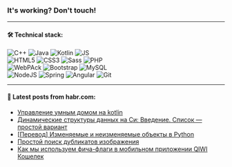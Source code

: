 ### It's working? Don't touch!

---

#### 🛠️ Technical stack:

![C++](https://img.shields.io/badge/C++-informational?logo=c%2B%2B&style=flat&logoColor=white&color=9C033A)
![Java](https://img.shields.io/badge/Java-informational?logo=java&style=flat&logoColor=white&color=007396)
![Kotlin](https://img.shields.io/badge/Kotlin-informational?logo=Kotlin&style=flat&logoColor=white&color=0095D5)
![JS](https://img.shields.io/badge/JS-informational?logo=javaScript&style=flat&logoColor=black&color=F7Df1E) <br>
![HTML5](https://img.shields.io/badge/HTML5-informational?logo=html5&style=flat&logoColor=white&color=E34F26)
![CSS3](https://img.shields.io/badge/CSS3-informational?logo=css3&style=flat&logoColor=white&color=157286)
![Sass](https://img.shields.io/badge/Saas-informational?logo=sass&style=flat&logoColor=white&color=hotpink)
![PHP](https://img.shields.io/badge/PHP-informational?logo=php&style=flat&logoColor=white&color=777BB4) <br>
![WebPAck](https://img.shields.io/badge/WebPack-informational?logo=webPack&style=flat&logoColor=white&color=FF6F00)
![Bootstrap](https://img.shields.io/badge/Bootstrap-informational?logo=Bootstrap&style=flat&logoColor=white&color=7952B3)
![MySQL](https://img.shields.io/badge/MySQL-informational?logo=MySQL&style=flat&logoColor=white&color=00f) <br>
![NodeJS](https://img.shields.io/badge/NodeJS-informational?logo=node.js&style=flat&logoColor=white&color=43853D)
![Spring](https://img.shields.io/badge/Spring-informational?logo=Spring&style=flat&logoColor=white&color=0A9EDC)
![Angular](https://img.shields.io/badge/Vue-informational?logo=vue.js&style=flat&logoColor=white&color=red)
![Git](https://img.shields.io/badge/Git-informational?logo=git&style=flat&logoColor=white&color=darkorange)

___

#### 💬 Latest posts from habr.com:

<!-- BLOG-POST-LIST:START -->
- [Управление умным домом на kotlin](https://habr.com/ru/post/664312/?utm_source=habrahabr&utm_medium=rss&utm_campaign=664312)
- [Динамические структуры данных на Си: Введение. Список — простой вариант](https://habr.com/ru/post/664310/?utm_source=habrahabr&utm_medium=rss&utm_campaign=664310)
- [[Перевод] Изменяемые и неизменяемые объекты в Python](https://habr.com/ru/post/664302/?utm_source=habrahabr&utm_medium=rss&utm_campaign=664302)
- [Простой поиск дубликатов изображения](https://habr.com/ru/post/664298/?utm_source=habrahabr&utm_medium=rss&utm_campaign=664298)
- [Как мы используем фича-флаги в мобильном приложении QIWI Кошелек](https://habr.com/ru/post/664152/?utm_source=habrahabr&utm_medium=rss&utm_campaign=664152)
<!-- BLOG-POST-LIST:END -->
